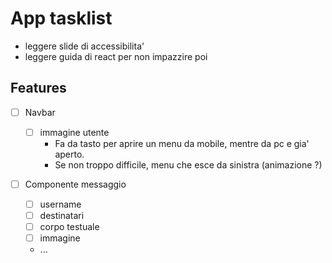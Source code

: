 # App tasklist

- leggere slide di accessibilita'
- leggere guida di react per non impazzire poi

## Features

- [ ] Navbar

  - [ ] immagine utente
    - Fa da tasto per aprire un menu da mobile, mentre da pc e gia' aperto.
    - Se non troppo difficile, menu che esce da sinistra (animazione ?)

- [ ] Componente messaggio
  - [ ] username
  - [ ] destinatari
  - [ ] corpo testuale
  - [ ] immagine
  - ...
